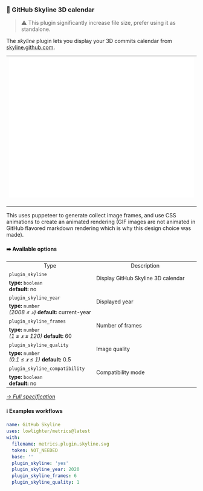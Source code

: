 ### 🌇 GitHub Skyline 3D calendar

> ⚠️ This plugin significantly increase file size, prefer using it as standalone.

The *skyline* plugin lets you display your 3D commits calendar from [skyline.github.com](https://skyline.github.com/).

<table>
  <td align="center">
    <img src="https://github.com/lowlighter/lowlighter/blob/master/metrics.plugin.skyline.svg">
    <img width="900" height="1" alt="">
  </td>
</table>

This uses puppeteer to generate collect image frames, and use CSS animations to create an animated rendering (GIF images are not animated in GitHub flavored markdown rendering which is why this design choice was made).

#### ➡️ Available options

<!--options-->
<table>
  <tr>
    <td align="center" nowrap="nowrap">Type</i></td><td align="center" nowrap="nowrap">Description</td>
  </tr>
  <tr>
    <td nowrap="nowrap"><code>plugin_skyline</code></td>
    <td rowspan="2">Display GitHub Skyline 3D calendar<img width="900" height="1" alt=""></td>
  </tr>
  <tr>
    <td nowrap="nowrap"><b>type:</b> <code>boolean</code>
<br>
<b>default:</b> no<br></td>
  </tr>
  <tr>
    <td nowrap="nowrap"><code>plugin_skyline_year</code></td>
    <td rowspan="2">Displayed year<img width="900" height="1" alt=""></td>
  </tr>
  <tr>
    <td nowrap="nowrap"><b>type:</b> <code>number</code>
<br>
<i>(2008 ≤
𝑥)</i>
<b>default:</b> current-year<br></td>
  </tr>
  <tr>
    <td nowrap="nowrap"><code>plugin_skyline_frames</code></td>
    <td rowspan="2">Number of frames<img width="900" height="1" alt=""></td>
  </tr>
  <tr>
    <td nowrap="nowrap"><b>type:</b> <code>number</code>
<br>
<i>(1 ≤
𝑥
≤ 120)</i>
<b>default:</b> 60<br></td>
  </tr>
  <tr>
    <td nowrap="nowrap"><code>plugin_skyline_quality</code></td>
    <td rowspan="2">Image quality<img width="900" height="1" alt=""></td>
  </tr>
  <tr>
    <td nowrap="nowrap"><b>type:</b> <code>number</code>
<br>
<i>(0.1 ≤
𝑥
≤ 1)</i>
<b>default:</b> 0.5<br></td>
  </tr>
  <tr>
    <td nowrap="nowrap"><code>plugin_skyline_compatibility</code></td>
    <td rowspan="2">Compatibility mode<img width="900" height="1" alt=""></td>
  </tr>
  <tr>
    <td nowrap="nowrap"><b>type:</b> <code>boolean</code>
<br>
<b>default:</b> no<br></td>
  </tr>
</table>
<!--/options-->

*[→ Full specification](metadata.yml)*

#### ℹ️ Examples workflows

<!--examples-->
```yaml
name: GitHub Skyline
uses: lowlighter/metrics@latest
with:
  filename: metrics.plugin.skyline.svg
  token: NOT_NEEDED
  base: ''
  plugin_skyline: 'yes'
  plugin_skyline_year: 2020
  plugin_skyline_frames: 6
  plugin_skyline_quality: 1

```
<!--/examples-->